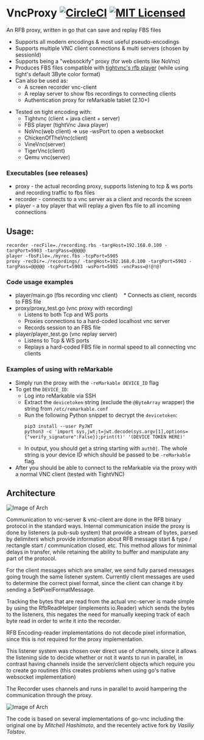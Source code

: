 # VncProxy [![CircleCI](https://circleci.com/gh/amitbet/vncproxy/tree/master.svg?style=shield)](https://circleci.com/gh/amitbet/vncproxy/tree/master) [![MIT Licensed](https://img.shields.io/badge/license-MIT-blue.svg)](https://raw.githubusercontent.com/CircleCI-Public/circleci-demo-go/master/LICENSE.md)

An RFB proxy, written in go that can save and replay FBS files
* Supports all modern encodings & most useful pseudo-encodings
* Supports multiple VNC client connections & multi servers (chosen by sessionId)
* Supports being a "websockify" proxy (for web clients like NoVnc)
* Produces FBS files compatible with [tightvnc's rfb player](https://www.tightvnc.com/rfbplayer.php) (while using tight's default 3Byte color format)
* Can also be used as:
    * A screen recorder vnc-client
    * A replay server to show fbs recordings to connecting clients
    * Authentication proxy for reMarkable tablet (2.10+)

- Tested on tight encoding with:
    - Tightvnc (client + java client + server)
    - FBS player (tightVnc Java player)
    - NoVnc(web client) => use -wsPort to open a websocket
    - ChickenOfTheVnc(client)
    - VineVnc(server)
    - TigerVnc(client)
    - Qemu vnc(server)


### Executables (see releases)
* proxy - the actual recording proxy, supports listening to tcp & ws ports and recording traffic to fbs files
* recorder - connects to a vnc server as a client and records the screen
* player - a toy player that will replay a given fbs file to all incoming connections

## Usage:
    recorder -recFile=./recording.rbs -targHost=192.168.0.100 -targPort=5903 -targPass=@@@@@
    player -fbsFile=./myrec.fbs -tcpPort=5905
    proxy -recDir=./recordings/ -targHost=192.168.0.100 -targPort=5903 -targPass=@@@@@ -tcpPort=5903 -wsPort=5905 -vncPass=@!@!@!

### Code usage examples
* player/main.go (fbs recording vnc client)
    * Connects as client, records to FBS file
* proxy/proxy_test.go (vnc proxy with recording)
    * Listens to both Tcp and WS ports
    * Proxies connections to a hard-coded localhost vnc server
    * Records session to an FBS file
* player/player_test.go (vnc replay server)
    * Listens to Tcp & WS ports
    * Replays a hard-coded FBS file in normal speed to all connecting vnc clients

### Examples of using with reMarkable
* Simply run the proxy with the `-reMarkable DEVICE_ID` flag
* To get the `DEVICE_ID`:
    * Log into reMarkable via SSH
    * Extract the `devicetoken` string (exclude the `@ByteArray` wrapper) the string from `/etc/remarkable.conf`
    * Run the following Python snippet to decrypt the `devicetoken`:
      ```
      pip3 install --user PyJWT
      python3 -c 'import sys,jwt;t=jwt.decode(sys.argv[1],options={"verify_signature":False});print(t)' '(DEVICE TOKEN HERE)'
      ```
    * In output, you should get a string starting with `auth0|`. The whole string is your device ID which should 
      be passed to be `-reMarkable` flag.
* After you should be able to connect to the reMarkable via the proxy with a normal
  VNC client (tested with TightVNC)

## **Architecture**

![Image of Arch](https://github.com/amitbet/vncproxy/blob/master/architecture/proxy-arch.png?raw=true)

Communication to vnc-server & vnc-client are done in the RFB binary protocol in the standard ways.
Internal communication inside the proxy is done by listeners (a pub-sub system) that provide a stream of bytes, parsed by delimiters which provide information about RFB message start & type / rectangle start / communication closed, etc.
This method allows for minimal delays in transfer, while retaining the ability to buffer and manipulate any part of the protocol.

For the client messages which are smaller, we send fully parsed messages going trough the same listener system.
Currently client messages are used to determine the correct pixel format, since the client can change it by sending a SetPixelFormatMessage.

Tracking the bytes that are read from the actual vnc-server is made simple by using the RfbReadHelper (implements io.Reader) which sends the bytes to the listeners, this negates the need for manually keeping track of each byte read in order to write it into the recorder.

RFB Encoding-reader implementations do not decode pixel information, since this is not required for the proxy implementation.


This listener system was chosen over direct use of channels, since it allows the listening side to decide whether or not it wants to run in parallel, in contrast having channels inside the server/client objects which require you to create go routines (this creates problems when using go's native websocket implementation)

The Recorder uses channels and runs in parallel to avoid hampering the communication through the proxy.


![Image of Arch](https://github.com/amitbet/vncproxy/blob/master/architecture/player-arch.png?raw=true)

The code is based on several implementations of go-vnc including the original one by *Mitchell Hashimoto*, and the recentely active fork by *Vasiliy Tolstov*.
